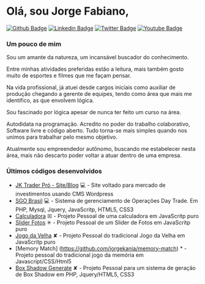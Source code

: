 # Olá, sou Jorge Fabiano,

[![Github Badge](https://img.shields.io/badge/-Github-000?style=flat-square&logo=Github&logoColor=white&link=https://github.com/jorgekania)](https://github.com/jorgekania)
[![Linkedin Badge](https://img.shields.io/badge/-LinkedIn-blue?style=flat-square&logo=Linkedin&logoColor=white&link=https://www.linkedin.com/in/jorgekania/)](https://www.linkedin.com/in/jorgekania/)
[![Twitter Badge](https://img.shields.io/badge/-Twitter-1ca0f1?style=flat-square&labelColor=1ca0f1&logo=twitter&logoColor=white&link=#)](#)
[![Youtube Badge](https://img.shields.io/badge/-YouTube-ff0000?style=flat-square&labelColor=ff0000&logo=youtube&logoColor=white&link=#)](#)


### Um pouco de mim
Sou um amante da natureza, um incansável buscador do conhecimento.

Entre minhas atividades preferidas estão a leitura, mais também gosto muito de esportes e filmes que me façam pensar.

Na vida profissional, já atuei desde cargos iniciais como auxiliar de produção chegando a gerente de equipes, tendo como área que mais me identifico, as que envolvem lógica.

Sou fascinado por lógica apesar de nunca ter feito um curso na área.

Autodidata na programação. Acredito no poder do trabalho colaborativo, Software livre e código aberto. Tudo torna-se mais simples quando nos unimos para trabalhar pelo mesmo objetivo.

Atualmente sou empreendedor autônomo, buscando me estabelecer nesta área, mais não descarto poder voltar a atuar dentro de uma empresa.



### Últimos códigos desenvolvidos

* [JK Trader Pró - Site/Blog](https://www.jktraderpro.com) 💻 - Site voltado para mercado de investimentos usando CMS Wordpress
* [SGO Brasil](https://www.sgobrasil.com) 💻 - Sistema de gerenciamento de Operações Day Trade. Em PHP, Mysql, Jquery, JavaScritp, HTML5, CSS3
* [Calculadora](https://github.com/jorgekania/calc) ☒ - Projeto Pessoal de uma calculadora em JavaScritp puro
* [Slider Fotos](https://github.com/jorgekania/slider-js) ✳ - Projeto Pessoal de um Slider de Fotos em JavaScritp puro
* [Jogo da Velha](https://github.com/jorgekania/jogo-da-velha) ✘ - Projeto Pessoal do tradicional Jogo da Velha em JavaScritp puro
* [Memory Match] (https://github.com/jorgekania/memory-match) * - Projeto pessoal do tradicional jogo da memória em Javascript/CSS/Html5
* [Box Shadow Generate](https://github.com/jorgekania/box-shadow) ✘ - Projeto Pessoal para um sistema de geração de Box Shadow em PHP, Jquery/HTML5, CSS3
